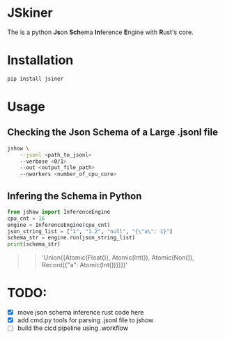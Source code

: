 # JSkiner 

The is a python **Js**on **Sch**ema **In**ference **E**ngine with **R**ust's core. 

# Installation 

```bash
pip install jsiner
```

# Usage

## Checking the Json Schema of a Large .jsonl file

```bash
jshow \
    --jsonl <path_to_jsonl> 
    --verbose <0/1> 
    --out <output_file_path>
    --nworkers <number_of_cpu_core>
```

## Infering the Schema in Python

```python
from jshow import InferenceEngine
cpu_cnt = 16
engine = InferenceEngine(cpu_cnt)
json_string_list = ["1", "1.2", "null", "{\"a\": 1}"]
schema_str = engine.run(json_string_list)
print(schema_str)
```
>> 'Union({Atomic(Float()), Atomic(Int()), Atomic(Non()), Record({"a": Atomic(Int())})})'



# TODO:
- [X] move json schema inference rust code here
- [X] add cmd.py tools for parsing .jsonl file to jshow
- [ ] build the cicd pipeline using .workflow
